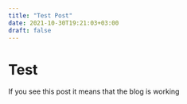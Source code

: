 ```yaml
---
title: "Test Post"
date: 2021-10-30T19:21:03+03:00
draft: false
---
```


# Test

If you see this post it means that the blog is working
